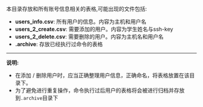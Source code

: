 本目录存放和所有账号信息相关的表格,可能出现的文件包括:

- **users_info.csv**: 所有用户的信息。内容为主机和用户名
- **users_2_create.csv**: 需要添加的用户。内容为学生姓名与ssh-key
- **users_2_delete.csv**: 需要删除的用户。内容为主机名和用户名
- **.archive**: 存放已经执行过命令的表格

---

**说明:**

- 在添加 / 删除用户时，应当正确整理用户信息，正确命名，将表格放置在该目录下。
- 为了避免进行重复操作，命令执行过后用户的表格将会被进行归档并存放到`.archive`目录下

